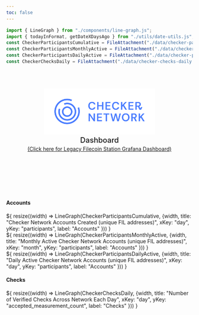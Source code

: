 ```yaml
---
toc: false
---
```


```js
import { LineGraph } from "./components/line-graph.js";
import { todayInFormat, getDateXDaysAgo } from "./utils/date-utils.js";
const CheckerParticipantsCumulative = FileAttachment("./data/checker-participants-cumulative.json").json();
const CheckerParticipantsMonthlyActive = FileAttachment("./data/checker-participants-monthly-active.json").json();
const CheckerParticipantsDailyActive = FileAttachment("./data/checker-participants-daily-active.json").json();
const CheckerChecksDaily = FileAttachment("./data/checker-checks-daily.json").json();
```

<div class="hero">
  <body><img src="media/checker-logomark-blue.png" alt="Checker Logo" width="300" /><body>
    <h2>Dashboard</h2>
    <body><a href="https://dashboard.filstation.app" target="_blank" rel="noopener noreferrer">(Click here for Legacy Filecoin Station Grafana Dashboard)</a><body>
</div>

<h4>Accounts</h4>

<div class="grid grid-cols-2" style="grid-auto-rows: 500px;">
  <div class="card">${
    resize((width) => LineGraph(CheckerParticipantsCumulative, {width, title: "Checker Network Accounts Created (unique FIL addresses)", xKey: "day", yKey: "participants", label: "Accounts" }))
  }</div>
  <div class="card">${
    resize((width) => LineGraph(CheckerParticipantsMonthlyActive, {width, title: "Monthly Active Checker Network Accounts (unique FIL addresses)", xKey: "month", yKey: "participants", label: "Accounts" }))
  }</div>
</div>

<div class="grid grid-cols-2" style="grid-auto-rows: 504px;">
  <div class="card">${
    resize((width) => LineGraph(CheckerParticipantsDailyActive, {width, title: "Daily Active Checker Network Accounts (unique FIL addresses)", xKey: "day", yKey: "participants", label: "Accounts" }))
  }</div>
</div>

<h4>Checks</h4>

<div class="grid grid-cols-2" style="grid-auto-rows: 504px;">
  <div class="card">${
    resize((width) => LineGraph(CheckerChecksDaily, {width, title: "Number of Verified Checks Across Network Each Day", xKey: "day", yKey: "accepted_measurement_count", label: "Checks" }))
  }</div>
</div>

<style>

.hero {
  display: flex;
  flex-direction: column;
  align-items: center;
  font-family: var(--sans-serif);
  margin: 4rem 0 8rem;
  text-wrap: balance;
  text-align: center;
}

.hero h1 {
  margin: 1rem 0;
  padding: 1rem 0;
  max-width: none;
  font-size: 14vw;
  font-weight: 900;
  line-height: 1;
  background: linear-gradient(30deg, var(--theme-foreground-focus), currentColor);
  -webkit-background-clip: text;
  -webkit-text-fill-color: transparent;
  background-clip: text;
}

.hero h2 {
  margin: 0;
  max-width: 34em;
  font-size: 20px;
  font-style: initial;
  font-weight: 500;
  line-height: 1.5;
  color: var(--theme-foreground-muted);
}

@media (min-width: 640px) {
  .hero h1 {
    font-size: 90px;
  }
}

</style>
